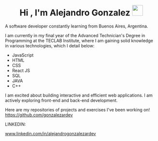 <h1 align="center"><b>Hi , I'm Alejandro Gonzalez </b><img src="https://media.giphy.com/media/hvRJCLFzcasrR4ia7z/giphy.gif" width="35"></h1>

<p> A software developer constantly learning from Buenos Aires, Argentina.

I am currently in my final year of the Advanced Technician's Degree in Programming at the TECLAB Institute,
where I am gaining solid knowledge in various technologies, which I detail below:

* JavaScript
* HTML
* CSS
* React JS
* SQL
* JAVA
* C++

I am excited about building interactive and efficient web applications. I am actively exploring front-end and back-end development.

Here are my repositories of projects and exercises I've been working on!
https://github.com/gonzalezardev

LINKEDIN:

www.linkedin.com/in/alejandrogonzalezardev

</p>
